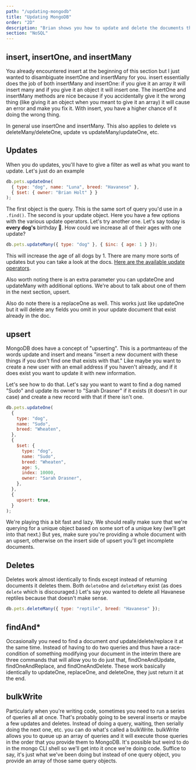 ```yaml
---
path: "/updating-mongodb"
title: "Updating MongoDB"
order: "2D"
description: "Brian shows you how to update and delete the documents that have been inserted into the database."
section: "NoSQL"
---
```


## insert, insertOne, and insertMany

You already encountered insert at the beginning of this section but I just wanted to disambiguate insertOne and insertMany for you. insert essentially does the job of both insertMany and insertOne: if you give it an array it will insert many and if you give it an object it will insert one. The insertOne and insertMany methods are nice because if you accidentally give it the wrong thing (like giving it an object when you meant to give it an array) it will cause an error and make you fix it. With insert, you have a higher chance of it doing the wrong thing.

In general use insertOne and insertMany. This also applies to delete vs deleteMany/deleteOne, update vs updateMany/updateOne, etc.

## Updates

When you do updates, you'll have to give a filter as well as what you want to update. Let's just do an example

```javascript
db.pets.updateOne(
  { type: "dog", name: "Luna", breed: "Havanese" },
  { $set: { owner: "Brian Holt" } }
);
```

The first object is the query. This is the same sort of query you'd use in a `.find()`. The second is your update object. Here you have a few options with the various update operators. Let's try another one. Let's say today is **every dog's** birthday 🎂. How could we increase all of their ages with one update?

```javascript
db.pets.updateMany({ type: "dog" }, { $inc: { age: 1 } });
```

This will increase the age of all dogs by 1. There are many more sorts of updates but you can take a look at the docs. [Here are the available update operators][update].

Also worth noting there is an extra parameter you can updateOne and updateMany with additional options. We're about to talk about one of them in the next section, upsert.

Also do note there is a replaceOne as well. This works just like updateOne but it will delete any fields you omit in your update document that exist already in the doc.

## upsert

MongoDB does have a concept of "upserting". This is a portmanteau of the words update and insert and means "insert a new document with these things if you don't find one that exists with that." Like maybe you want to create a new user with an email address if you haven't already, and if it does exist you want to update it with new information.

Let's see how to do that. Let's say you want to want to find a dog named "Sudo" and update its owner to "Sarah Drasner" if it exists (it doesn't in our case) and create a new record with that if there isn't one.

```javascript
db.pets.updateOne(
  {
    type: "dog",
    name: "Sudo",
    breed: "Wheaten",
  },
  {
    $set: {
      type: "dog",
      name: "Sudo",
      breed: "Wheaten",
      age: 5,
      index: 10000,
      owner: "Sarah Drasner",
    },
  },
  {
    upsert: true,
  }
);
```

We're playing this a bit fast and lazy. We should really make sure that we're querying for a unique object based on some sort of a unique key (we'll get into that next.) But yes, make sure you're providing a whole document with an upsert, otherwise on the insert side of upsert you'll get incomplete documents.

## Deletes

Deletes work almost identically to finds except instead of returning documents it deletes them. Both `deleteOne` and `deleteMany` exist (as does `delete` which is discouraged.) Let's say you wanted to delete all Havanese reptiles because that doesn't make sense.

```javascript
db.pets.deleteMany({ type: "reptile", breed: "Havanese" });
```

## findAnd\*

Occasionally you need to find a document _and_ update/delete/replace it at the same time. Instead of having to do two queries and thus have a race-condition of something modifying your document in the interim there are three commands that will allow you to do just that, findOneAndUpdate,
findOneAndReplace, and findOneAndDelete. These work basically identically to updateOne, replaceOne, and deleteOne, they just return it at the end.

## bulkWrite

Particularly when you're writing code, sometimes you need to run a series of queries all at once. That's probably going to be several inserts or maybe a few updates and deletes. Instead of doing a query, waiting, then serially doing the next one, etc. you can do what's called a bulkWrite. bulkWrite allows you to queue up an array of queries and it will execute those queries in the order that you provide them to MongoDB. It's possible but weird to do in the mongo CLI shell so we'll get into it once we're doing code. Suffice to say, it's just what we've been doing but instead of one query object, you provide an array of those same query objects.

[update]: https://docs.mongodb.com/manual/reference/operator/update/#id1
